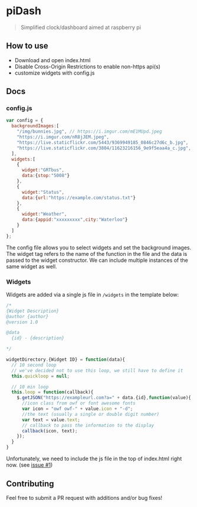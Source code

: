 # piDash
> Simplified clock/dashboard aimed at raspberry pi

## How to use
- Download and open index.html
- Disable Cross-Origin Restrictions to enable non-https api(s)
- customize widgets with config.js

## Docs
### config.js
```javascript
var config = {
  backgroundImages:[
    "/img/bunnies.jpg", // https://i.imgur.com/mE1MUpd.jpeg
    "https://i.imgur.com/nR8jJEM.jpeg",
    "https://live.staticflickr.com/5443/9369949185_0846c27d6c_b.jpg",
    "https://live.staticflickr.com/3804/11623216156_9e9f5eaa4a_c.jpg",
  ],
  widgets:[
    {
      widget:"GRTbus",
      data:{stop:"5008"}
    },
    {
      widget:"Status",
      data:{url:"https://example.com/status.txt"}
    },
    {
      widget:"Weather",
      data:{appid:"xxxxxxxxx",city:"Waterloo"}
    }
  ]
};
```
The config file allows you to select widgets and set the background images. The widget tag refers to the name of the function in the file and the data is passed to the widget constructor. We can include multiple instances of the same widget as well.

### Widgets
Widgets are added via a single js file in `/widgets` in the template below:
```javascript
/*
{Widget Description}
@author {author}
@version 1.0

@data
  {id} - {description}

*/

widgetDirectory.{Widget ID} = function(data){
  // 10 second loop
  // we've decided not to use this loop, we still have to define it
  this.quickloop = null;

  // 10 min loop
  this.loop = function(callback){
    $.getJSON("https://exampleurl.com?a=" + data.{id},function(value){
      //icon class from owf or font awesome fonts
      var icon = "owf owf-" + value.icon + "-d";
      //the text (usually a single or double digit number)
      var text = value.text;
      // callback to pass the information to the display
      callback(icon, text);
    });
  }
}
```
Unfortunately, we need to include the js file in the top of index.html right now. (see [issue #1](https://github.com/dotjersh/pidash/issues/1#issue-399087514))

## Contributing
Feel free to submit a PR request with additions and/or bug fixes!
